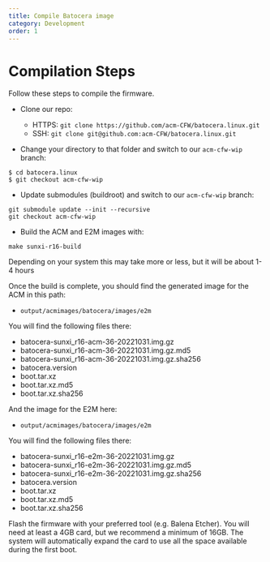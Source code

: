 ```yaml
---
title: Compile Batocera image
category: Development
order: 1
---
```


# Compilation Steps

Follow these steps to compile the firmware.

- Clone our repo:
  - HTTPS: ```git clone https://github.com/acm-CFW/batocera.linux.git```
  - SSH: ```git clone git@github.com:acm-CFW/batocera.linux.git```

- Change your directory to that folder and switch to our ```acm-cfw-wip``` branch:
```
$ cd batocera.linux
$ git checkout acm-cfw-wip
```
- Update submodules (buildroot) and switch to our ```acm-cfw-wip``` branch:
```
git submodule update --init --recursive
git checkout acm-cfw-wip
```

- Build the ACM and E2M images with:
```
make sunxi-r16-build
```

Depending on your system this may take more or less, but it will be about 1-4 hours

Once the build is complete, you should find the generated image for the ACM in this path:
* ```output/acmimages/batocera/images/e2m```

You will find the following files there:
- batocera-sunxi_r16-acm-36-20221031.img.gz
- batocera-sunxi_r16-acm-36-20221031.img.gz.md5
- batocera-sunxi_r16-acm-36-20221031.img.gz.sha256
- batocera.version
- boot.tar.xz
- boot.tar.xz.md5
- boot.tar.xz.sha256

And the image for the E2M here:
* ```output/acmimages/batocera/images/e2m```

You will find the following files there:
- batocera-sunxi_r16-e2m-36-20221031.img.gz
- batocera-sunxi_r16-e2m-36-20221031.img.gz.md5
- batocera-sunxi_r16-e2m-36-20221031.img.gz.sha256
- batocera.version
- boot.tar.xz
- boot.tar.xz.md5
- boot.tar.xz.sha256

Flash the firmware with your preferred tool (e.g. Balena Etcher). You will need at least a 4GB card, but we recommend a minimum of 16GB. The system will automatically expand the card to use all the space available during the first boot.

